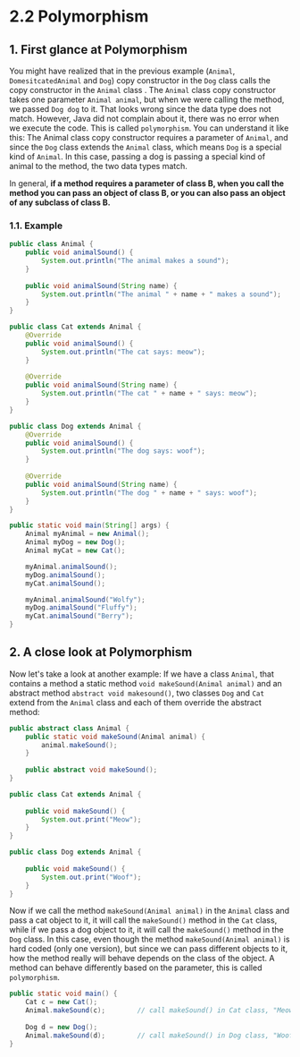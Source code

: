 # 2.2 Polymorphism

## 1. First glance at Polymorphism

You might have realized that in the previous example (`Animal`, `DomesitcatedAnimal` and `Dog`) copy constructor in the `Dog` class calls the copy constructor in the `Animal` class . The `Animal` class copy constructor takes one parameter `Animal animal`, but when we were calling the method, we passed `Dog dog` to it. That looks wrong since the data type does not match. However, Java did not complain about it, there was no error when we execute the code. This is called `polymorphism`. You can understand it like this: The Animal class copy constructor requires a parameter of `Animal`, and since the `Dog` class extends the `Animal` class, which means `Dog` is a special kind of `Animal`. In this case, passing a dog is passing a special kind of animal to the method, the two data types match.

In general, **if a method requires a parameter of class B, when you call the method you can pass an object of class B, or you can also pass an object of any subclass of class B.**

### 1.1. Example

```java
public class Animal {
    public void animalSound() {
        System.out.println("The animal makes a sound");
    }
    
    public void animalSound(String name) {
        System.out.println("The animal " + name + " makes a sound");
    }
}
```

```java
public class Cat extends Animal {
    @Override
    public void animalSound() {
        System.out.println("The cat says: meow");
    }
    
    @Override
    public void animalSound(String name) {
        System.out.println("The cat " + name + " says: meow");
    }
}
```

```java
public class Dog extends Animal {
    @Override
    public void animalSound() {
        System.out.println("The dog says: woof");
    }
    
    @Override
    public void animalSound(String name) {
        System.out.println("The dog " + name + " says: woof");
    }
}
```

```java
public static void main(String[] args) {
    Animal myAnimal = new Animal();
    Animal myDog = new Dog();
    Animal myCat = new Cat();

    myAnimal.animalSound();
    myDog.animalSound();
    myCat.animalSound();

    myAnimal.animalSound("Wolfy");
    myDog.animalSound("Fluffy");
    myCat.animalSound("Berry");
}
```

## 2. A close look at Polymorphism

Now let's take a look at another example: If we have a class `Animal`, that contains a method a static method `void makeSound(Animal animal)` and an abstract method `abstract void makesound()`, two classes `Dog` and `Cat` extend from the `Animal` class and each of them override the abstract method:

```java
public abstract class Animal {
    public static void makeSound(Animal animal) {
        animal.makeSound();
    }
    
    public abstract void makeSound();
}
```

```java
public class Cat extends Animal {
   
    public void makeSound() {
        System.out.print("Meow");
    }
}
```

```java
public class Dog extends Animal {
   
    public void makeSound() {
        System.out.print("Woof");
    }
}
```

Now if we call the method `makeSound(Animal animal)` in the `Animal` class and pass a cat object to it, it will call the `makeSound()` method in the `Cat` class, while if we pass a dog object to it, it will call the `makeSound()` method in the `Dog` class. In this case, even though the method `makeSound(Animal animal)` is hard coded (only one version), but since we can pass different objects to it, how the method really will behave depends on the class of the object. A method can behave differently based on the parameter, this is called `polymorphism`. 

```java
public static void main() {
    Cat c = new Cat();
    Animal.makeSound(c);		// call makeSound() in Cat class, "Meow"
    
    Dog d = new Dog();
    Animal.makeSound(d);		// call makeSound() in Dog class, "Woof"
}
```
